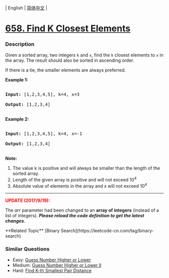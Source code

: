 | English | [简体中文](README.md) |

# [658. Find K Closest Elements](https://leetcode-cn.com/problems/find-k-closest-elements)
 ### Description
<p>
Given a sorted array, two integers <code>k</code> and <code>x</code>, find the <code>k</code> closest elements to <code>x</code> in the array.  The result should also be sorted in ascending order.
If there is a tie,  the smaller elements are always preferred.
</p>

<p><b>Example 1:</b><br />
<pre>
<b>Input:</b> [1,2,3,4,5], k=4, x=3
<b>Output:</b> [1,2,3,4]
</pre>
</p>


<p><b>Example 2:</b><br />
<pre>
<b>Input:</b> [1,2,3,4,5], k=4, x=-1
<b>Output:</b> [1,2,3,4]
</pre>
</p>

<p><b>Note:</b><br>
<ol>
<li>The value k is positive and will always be smaller than the length of the sorted array.</li>
<li> Length of the given array is positive and will not exceed 10<sup>4</sup></li>
<li> Absolute value of elements in the array and x will not exceed 10<sup>4</sup></li>
</ol>
</p>

<hr />

<p>
<b><font color="red">UPDATE (2017/9/19):</font></b><br />
The <i>arr</i> parameter had been changed to an <b>array of integers</b> (instead of a list of integers). <b><i>Please reload the code definition to get the latest changes</i></b>.
</p>
**Related Topic**  [Binary Search](https://leetcode-cn.com/tag/binary-search) 

### Similar Questions
 - Easy:	[Guess Number Higher or Lower](https://leetcode-cn.com/problems/guess-number-higher-or-lower) 
 - Medium:	[Guess Number Higher or Lower II](https://leetcode-cn.com/problems/guess-number-higher-or-lower-ii) 
 - Hard:	[Find K-th Smallest Pair Distance](https://leetcode-cn.com/problems/find-k-th-smallest-pair-distance) 
